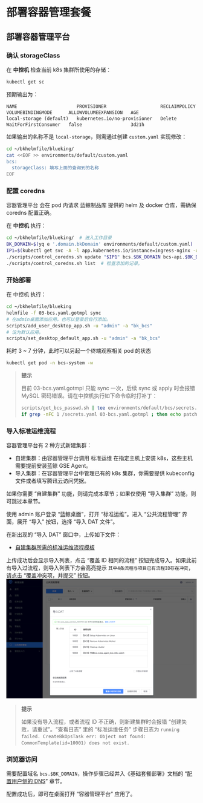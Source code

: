 # 部署容器管理套餐

## 部署容器管理平台
### 确认 storageClass
在 **中控机** 检查当前 k8s 集群所使用的存储：
``` bash
kubectl get sc
```
预期输出为：
``` plain
NAME                      PROVISIONER                    RECLAIMPOLICY   VOLUMEBINDINGMODE      ALLOWVOLUMEEXPANSION   AGE
local-storage (default)   kubernetes.io/no-provisioner   Delete          WaitForFirstConsumer   false                  3d21h
```
如果输出的名称不是 `local-storage`，则需通过创建 `custom.yaml` 实现修改：
``` bash
cd ~/bkhelmfile/blueking/
cat <<EOF >> environments/default/custom.yaml
bcs:
  storageClass: 填写上面的查询到的名称
EOF
```

### 配置 coredns
容器管理平台 会在 pod 内请求 蓝鲸制品库 提供的 helm 及 docker 仓库，需确保 coredns 配置正确。

在 **中控机** 执行：
``` bash
cd ~/bkhelmfile/blueking/  # 进入工作目录
BK_DOMAIN=$(yq e '.domain.bkDomain' environments/default/custom.yaml)  # 从自定义配置中提取, 也可自行赋值
IP1=$(kubectl get svc -A -l app.kubernetes.io/instance=ingress-nginx -o jsonpath='{.items[0].spec.clusterIP}')
./scripts/control_coredns.sh update "$IP1" bcs.$BK_DOMAIN bcs-api.$BK_DOMAIN docker.$BK_DOMAIN helm.$BK_DOMAIN
./scripts/control_coredns.sh list  # 检查添加的记录。
```

### 开始部署
在 中控机 执行：
``` bash
cd ~/bkhelmfile/blueking
helmfile -f 03-bcs.yaml.gotmpl sync
# 在admin桌面添加应用，也可以登录后自行添加。
scripts/add_user_desktop_app.sh -u "admin" -a "bk_bcs"
# 设为默认应用。
scripts/set_desktop_default_app.sh -u "admin" -a "bk_bcs"
```
耗时 3 ~ 7 分钟，此时可以另起一个终端观察相关 pod 的状态
``` bash
kubectl get pod -n bcs-system -w
```

>**提示**
>
>目前 03-bcs.yaml.gotmpl 只能 sync 一次，后续 sync 或 apply 时会报错 MySQL 密码错误。请在中控机执行如下命令临时打补丁：
>``` bash
>scripts/get_bcs_passwd.sh | tee environments/default/bcs/secrets.yaml
>if grep -nFC 1 /secrets.yaml 03-bcs.yaml.gotmpl ; then echo patched; else sed -i '/resources[.]yaml[.]gotmpl/a\    - environments/default/bcs/secrets.yaml' 03-bcs.yaml.gotmpl && echo patch applied || echo failed to patch ; fi
>```

### 导入标准运维流程

容器管理平台有 2 种方式新建集群：
* 自建集群：由容器管理平台调用 标准运维 在指定主机上安装 k8s，这些主机需要提前安装蓝鲸 GSE Agent。
* 导入集群：在容器管理平台中管理已有的 k8s 集群，你需要提供 kubeconfig 文件或者填写腾讯云访问凭据。

如果你需要 “自建集群” 功能，则请完成本章节；如果仅使用 “导入集群” 功能，则可跳过本章节。


使用 admin 账户登录 “蓝鲸桌面”，打开 “标准运维”。进入 “公共流程管理” 界面，展开 “导入” 按钮，选择 “导入 DAT 文件”。

在新出现的 “导入 DAT” 窗口中，上传如下文件：
* [自建集群所需的标准运维流程模板](https://bkopen-1252002024.file.myqcloud.com/ce7/files/bk7_bcs_sops_common_20221107.dat)

上传成功后会显示导入列表，点击 “覆盖 ID 相同的流程” 按钮完成导入。如果此前有导入过流程，则导入列表下方会高亮提示 `其中4条流程与项目已有流程ID存在冲突`，请点击 “覆盖冲突项，并提交” 按钮。
![](assets/bk_sops-common-import-bcs.png)

>**提示**
>
>如果没有导入流程，或者流程 ID 不正确，则新建集群时会报错 “创建失败，请重试”。“查看日志” 里的 “标准运维任务” 步骤日志为 `running failed. CreateBkOpsTask err: Object not found: CommonTemplate(id=10001) does not exist.`

### 浏览器访问
需要配置域名 `bcs.$BK_DOMAIN`，操作步骤已经并入《基础套餐部署》文档的 “[配置用户侧的 DNS](install-bkce.md#hosts-in-user-pc)” 章节。

配置成功后，即可在桌面打开 “容器管理平台” 应用了。

